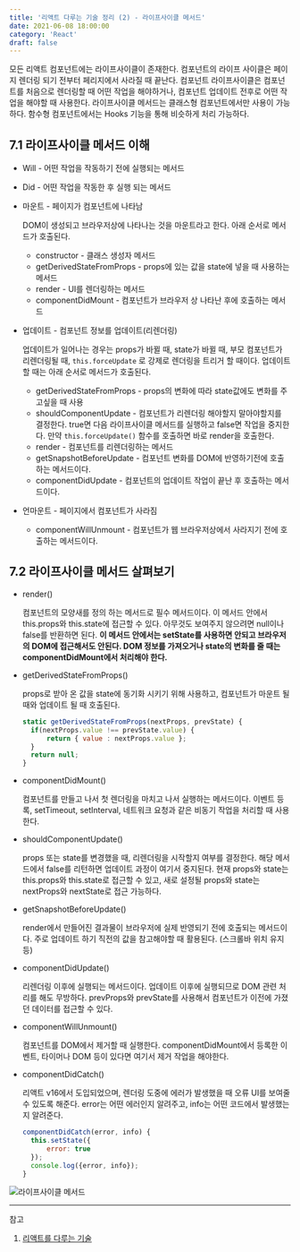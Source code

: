 ```yaml
---
title: '리액트 다루는 기술 정리 (2) - 라이프사이클 메서드'
date: 2021-06-08 18:00:00
category: 'React'
draft: false
---
```


모든 리액트 컴포넌트에는 라이프사이클이 존재한다. 컴포넌트의 라이프 사이클은 페이지 렌더링 되기 전부터 페리지에서 사라질 때 끝난다. 컴포넌트 라이프사이클은 컴포넌트를 처음으로 렌더링할 때 어떤 작업을 해야하거나, 컴포넌트 업데이트 전후로 어떤 작업을 해야할 때 사용한다. 라이프사이클 메서드는 클래스형 컴포넌트에서만 사용이 가능하다. 함수형 컴포넌트에서는 Hooks 기능을 통해 비슷하게 처리 가능하다.

## 7.1 라이프사이클 메서드 이해

- Will - 어떤 작업을 작동하기 전에 실행되는 메서드
- Did - 어떤 작업을 작동한 후 실행 되는 메서드

- 마운트 - 페이지가 컴포넌트에 나타남

  DOM이 생성되고 브라우저상에 나타나는 것을 마운트라고 한다. 아래 순서로 메서드가 호출된다.

  - constructor - 클래스 생성자 메서드
  - getDerivedStateFromProps - props에 있는 값을 state에 넣을 때 사용하는 메서드
  - render - UI를 렌더링하는 메서드
  - componentDidMount - 컴포넌트가 브라우저 상 나타난 후에 호출하는 메서드

- 업데이트 - 컴포넌트 정보를 업데이트(리렌더링)

  업데이트가 일어나는 경우는 props가 바뀔 때, state가 바뀔 때, 부모 컴포넌트가 리렌더링될 때, `this.forceUpdate` 로 강제로 렌더링을 트리거 할 때이다. 업데이트할 때는 아래 순서로 메서드가 호출된다.

  - getDerivedStateFromProps - props의 변화에 따라 state값에도 변화를 주고싶을 때 사용
  - shouldComponentUpdate - 컴포넌트가 리렌더링 해야할지 말아야할지를 결정한다. true면 다음 라이프사이클 메서드를 실행하고 false면 작업을 중지한다. 만약 `this.forceUpdate()` 함수를 호출하면 바로 render을 호출한다.
  - render - 컴포넌트를 리렌더링하는 메서드
  - getSnapshotBeforeUpdate - 컴포넌트 변화를 DOM에 반영하기전에 호출하는 메서드이다.
  - componentDidUpdate - 컴포넌트의 업데이트 작업이 끝난 후 호출하는 메서드이다.

- 언마운트 - 페이지에서 컴포넌트가 사라짐
  - componentWillUnmount - 컴포넌트가 웹 브라우저상에서 사라지기 전에 호출하는 메서드이다.

## 7.2 라이프사이클 메서드 살펴보기

- render()

  컴포넌트의 모양새를 정의 하는 메서드로 필수 메서드이다. 이 메서드 안에서 this.props와 this.state에 접근할 수 있다. 아무것도 보여주지 않으려면 null이나 false를 반환하면 된다. **이 메서드 안에서는 setState를 사용하면 안되고 브라우저의 DOM에 접근해서도 안된다. DOM 정보를 가져오거나 state의 변화를 줄 때는 componentDidMount에서 처리해야 한다.**

- getDerivedStateFromProps()

  props로 받아 온 값을 state에 동기화 시키기 위해 사용하고, 컴포넌트가 마운트 될 때와 업데이트 될 때 호출된다.

  ```jsx
  static getDerivedStateFromProps(nextProps, prevState) {
  	if(nextProps.value !== prevState.value) {
  		return { value : nextProps.value };
  	}
  	return null;
  }
  ```

- componentDidMount()

  컴포넌트를 만들고 나서 첫 렌더링을 마치고 나서 실행하는 메서드이다. 이벤트 등록, setTimeout, setInterval, 네트워크 요청과 같은 비동기 작업을 처리할 때 사용한다.

- shouldComponentUpdate()

  props 또는 state를 변경했을 때, 리렌더링을 시작할지 여부를 결정한다. 해당 메서드에서 false를 리턴하면 업데이트 과정이 여기서 중지된다. 현재 props와 state는 this.props와 this.state로 접근할 수 있고, 새로 설정될 props와 state는 nextProps와 nextState로 접근 가능하다.

- getSnapshotBeforeUpdate()

  render에서 만들어진 결과물이 브라우저에 실제 반영되기 전에 호출되는 메서드이다. 주로 업데이트 하기 직전의 값을 참고해야할 때 활용된다. (스크롤바 위치 유지 등)

- componentDidUpdate()

  리렌더링 이후에 실행되는 메서드이다. 업데이트 이후에 실행되므로 DOM 관련 처리를 해도 무방하다. prevProps와 prevState를 사용해서 컴포넌트가 이전에 가졌던 데이터를 접근할 수 있다.

- componentWillUnmount()

  컴포넌트를 DOM에서 제거할 때 실행한다. componentDidMount에서 등록한 이벤트, 타이머나 DOM 등이 있다면 여기서 제거 작업을 해야한다.

- componentDidCatch()

  리액트 v16에서 도입되었으며, 렌더링 도중에 에러가 발생했을 때 오류 UI를 보여줄 수 있도록 해준다. error는 어떤 에러인지 알려주고, info는 어떤 코드에서 발생했는지 알려준다.

  ```jsx
  componentDidCatch(error, info) {
  	this.setState({
  		error: true
  	});
  	console.log({error, info});
  }
  ```

![라이프사이클 메서드](https://media.vlpt.us/images/whdvkf92/post/745af11e-6b8c-454e-ae70-7c0f1c089d60/%EB%A6%AC%EC%95%A1%ED%8A%B8%20%EB%9D%BC%EC%9D%B4%ED%94%84%EC%82%AC%EC%9D%B4%ED%81%B4%20%EB%A9%94%EC%84%9C%EB%93%9C.JPG)

---

참고

1. [리액트를 다루는 기술](https://book.naver.com/bookdb/book_detail.nhn?bid=15372757)
